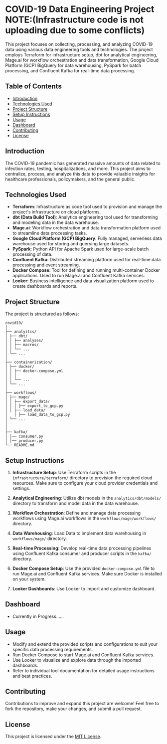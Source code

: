 # COVID-19 Data Engineering Project   NOTE:(Infrastructure code is not uploading due to some conflicts)

This project focuses on collecting, processing, and analyzing COVID-19 data using various data engineering tools and technologies. The project employs Terraform for infrastructure setup, dbt for analytical engineering, Mage.ai for workflow orchestration and data transformation, Google Cloud Platform (GCP) BigQuery for data warehousing, PySpark for batch processing, and Confluent Kafka for real-time data processing.

## Table of Contents

- [Introduction](#introduction)
- [Technologies Used](#technologies-used)
- [Project Structure](#project-structure)
- [Setup Instructions](#setup-instructions)
- [Usage](#usage)
- [Dashboard](#dashboard)
- [Contributing](#contributing)
- [License](#license)

## Introduction

The COVID-19 pandemic has generated massive amounts of data related to infection rates, testing, hospitalizations, and more. This project aims to centralize, process, and analyze this data to provide valuable insights for healthcare professionals, policymakers, and the general public.

## Technologies Used

- **Terraform**: Infrastructure as code tool used to provision and manage the project's infrastructure on cloud platforms.
- **dbt (Data Build Tool)**: Analytics engineering tool used for transforming and modeling data in the data warehouse.
- **Mage.ai**: Workflow orchestration and data transformation platform used to streamline data processing tasks.
- **Google Cloud Platform (GCP) BigQuery**: Fully managed, serverless data warehouse used for storing and querying large datasets.
- **PySpark**: Python API for Apache Spark used for large-scale batch processing of data.
- **Confluent Kafka**: Distributed streaming platform used for real-time data processing and event streaming.
- **Docker Compose**: Tool for defining and running multi-container Docker applications. Used to run Mage.ai and Confluent Kafka services.
- **Looker**: Business intelligence and data visualization platform used to create dashboards and reports.


## Project Structure

The project is structured as follows:
```
covid19/
│
├── analyitcs/
│ ├── dbt/
│ │ ├── analyses/
│ │ ├── macros/
│ │ └── ...
│ └── ...
│
├── containerization/
│ ├── docker/
│ │ ├── docker-compose.yml
│ │ │ 
│ │ └── ...
│ └── ...
│
├── workflows/
│ ├── mage/
│ │ ├── export_data/
│ │ │ ├── export_to_gcp.py
│ │ ├── load_data/
│   │ ├── load_data_to_gcp.py
│ └── ...
│
│
├── kafka/
│ │── consumer.py
│ │── producer.py
└── README.md
```

## Setup Instructions

1. **Infrastructure Setup**: Use Terraform scripts in the `infrastructure/terraform/` directory to provision the required cloud resources. Make sure to configure your cloud provider credentials and settings.

2. **Analytical Engineering**: Utilize dbt models in the `analytics/dbt/models/` directory to transform and model data in the data warehouse.

3. **Workflow Orchestration**: Define and manage data processing workflows using Mage.ai workflows in the `workflows/mage/workflows/` directory.

4. **Data Warehousing**: Load Data to implement  data warehousing in `workflows/mage/` directory.

5. **Real-time Processing**: Develop real-time data processing pipelines using Confluent Kafka consumer and producer scripts in the `kafka/` directory.

6. **Docker Compose Setup**: Use the provided `docker-compose.yml` file to run Mage.ai and Confluent Kafka services. Make sure Docker is installed on your system.

7. **Looker Dashboards**: Use Looker to import and customize dashboard.

## Dashboard
 - Currently in Progress......

## Usage

- Modify and extend the provided scripts and configurations to suit your specific data processing requirements.
- Run Docker Compose to start Mage.ai and Confluent Kafka services.
- Use Looker to visualize and explore data through the imported dashboards.
- Refer to individual tool documentation for detailed usage instructions and best practices.

## Contributing

Contributions to improve and expand this project are welcome! Feel free to fork the repository, make your changes, and submit a pull request.

## License

This project is licensed under the [MIT License](LICENSE).
